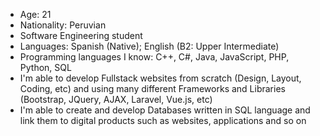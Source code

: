 - Age: 21
- Nationality: Peruvian
- Software Engineering student
- Languages: Spanish (Native); English (B2: Upper Intermediate)
- Programming languages I know: C++, C#, Java, JavaScript, PHP, Python, SQL
- I'm able to develop Fullstack websites from scratch (Design, Layout, Coding, etc) and using many different Frameworks and Libraries (Bootstrap, JQuery, AJAX, Laravel, Vue.js, etc)
- I'm able to create and develop Databases written in SQL language and link them to digital products such as websites, applications and so on

<!---
Dunnoir/Dunnoir is a ✨ special ✨ repository because its `README.md` (this file) appears on your GitHub profile.
You can click the Preview link to take a look at your changes.
--->
